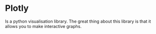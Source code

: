 # Plotly

Is a python visualisation library. The great thing about this library is that it allows you to make interactive graphs.
